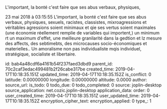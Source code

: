 L\'important, la bonté c\'est faire que ses abus verbaux, physiques,

23 mai 2018 à 03:15:55
L\'important, la bonté c\'est faire que ses abus verbaux, physiques,
sexuels, racistes, classistes, mixroagressions et véritables agressions
soient minimaux et qie ses vertus soient maximales (une économie
réellement remplie de variables qui importent,) un minimum rt un maximum
d\'effet, une meilleure granilarité dans la gedtion et lz mesure des
affects, des sebtimebts, des microcauses socio-économiques et
materielles.. Un amoralisme non pas individualiste mqis individuel,
stratégique, socialiste et libertaire.


id: bab4a48cdf6a4161b54f237faed3dbd9
parent_id: 70c2caf3edac499481b2f26cabe317be
created_time: 2019-04-17T10:18:35.151Z
updated_time: 2019-04-17T10:18:35.152Z
is_conflict: 0
latitude: 0.00000000
longitude: 0.00000000
altitude: 0.0000
author: 
source_url: 
is_todo: 0
todo_due: 0
todo_completed: 0
source: joplin-desktop
source_application: net.cozic.joplin-desktop
application_data: 
order: 0
user_created_time: 2019-04-17T10:18:35.151Z
user_updated_time: 2019-04-17T10:18:35.152Z
encryption_cipher_text: 
encryption_applied: 0
type_: 1